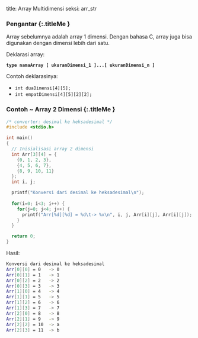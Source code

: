 title: Array Multidimensi
seksi: arr_str


### <i class="fa fa-info-circle"></i> Pengantar {:.titleMe }

Array sebelumnya adalah array 1 dimensi. Dengan bahasa C, array juga bisa digunakan dengan dimensi lebih dari satu.

Deklarasi array:

**`type namaArray [ ukuranDimensi_1 ]...[ ukuranDimensi_n ]`**

Contoh deklarasinya:

- `int duaDimensi[4][5];`
- `int empatDimensi[4][5][2][2];`

### <i class="fa fa-code"></i> Contoh ~ Array 2 Dimensi {:.titleMe }

``` c
/* converter: desimal ke heksadesimal */
#include <stdio.h>

int main()
{
  // Inisialisasi array 2 dimensi
  int Arr[3][4] = {
    {0, 1, 2, 3},
    {4, 5, 6, 7},
    {8, 9, 10, 11}
  };
  int i, j;

  printf("Konversi dari desimal ke heksadesimal\n");
  
  for(i=0; i<3; i++) {
    for(j=0; j<4; j++) {
      printf("Arr[%d][%d] = %d\t-> %x\n", i, j, Arr[i][j], Arr[i][j]);
    }
  }

  return 0;
}
```

Hasil:

``` bash
Konversi dari desimal ke heksadesimal
Arr[0][0] = 0   -> 0
Arr[0][1] = 1   -> 1
Arr[0][2] = 2   -> 2
Arr[0][3] = 3   -> 3
Arr[1][0] = 4   -> 4
Arr[1][1] = 5   -> 5
Arr[1][2] = 6   -> 6
Arr[1][3] = 7   -> 7
Arr[2][0] = 8   -> 8
Arr[2][1] = 9   -> 9
Arr[2][2] = 10  -> a
Arr[2][3] = 11  -> b
```
